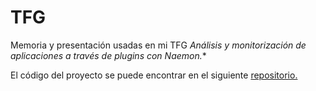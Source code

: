 # TFG

Memoria y presentación usadas en mi TFG *Análisis y monitorización de aplicaciones a través de plugins con Naemon.**

El código del proyecto se puede encontrar en el siguiente [repositorio.](https://github.com/sofiafernandezmoreno/TFG_Naemon)